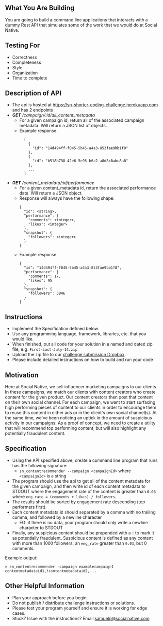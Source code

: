 ## What You Are Building

You are going to build a command line applications that interacts with a dummy Rest API that simulates some of the work that we would do at Social Native.

## Testing For

- Correctness
- Completeness
- Style
- Organization
- Time to complete

## Description of API

- The api is hosted at https://sn-shorter-coding-challenge.herokuapp.com and has 2 endpoints
-  ___GET__ /campaign/:id/all_content_metadata_
    - For a given campaign id, return all of the associated campaign metadata. Will return a JSON list of objects.
    - Example response:
        ```
          [
            {
              "id": "14d494ff-f045-5b45-a4a3-853fae9bb1f8"
            },
            {
              "id": "b518b738-42e6-5e96-b6a2-a8d8c0abc8a0"
            },
            ...
          ]
        ```
-  ___GET__ /content_metadata/:id/performance_
    - For a given content_metadata id, return the associated performance data. Will return a JSON object.
    - Response will always have the following shape:
        ```
        {
          "id": <string>,
          "performance": {
            "comments": <integer>,
            "likes": <integer>
          },
          "snapshot": {
            "followers": <integer>
          }
        }
        ```
    - Example response:
        ```
        {
          "id": "14d494ff-f045-5b45-a4a3-853fae9bb1f8",
          "performance": {
            "comments": 17,
            "likes": 95
          },
          "snapshot": {
            "followers": 3846
          }
        }
        ```

## Instructions

- Implement the Specification defined below.
- Use any programming language, framework, libraries, etc. that you would like.
- When finished, put all code for your solution in a named and dated zip file, e.g. `First-Last-July-14.zip`.
- Upload the zip file to our [challenge submission Dropbox](https://www.dropbox.com/request/rZtxnI538NIGdjwWFjgf).
- Please include detailed instructions on how to build and run your code

## Motivation

Here at Social Native, we sell influencer marketing campaigns to our clients. In these campaigns, we match our clients with content creators who create content for the given product. Our content creators then post that content on their own social channel. For each campaign, we want to start surfacing high performing pieces of content to our clients in order to encourage them to reuse this content in either ads or in the client's own social channel(s). At the same time, we've been noticing an uptick in the amount of suspicious activity in our campaigns. As a proof of concept, we need to create a utility that will recommend top performing content, but will also highlight any potentially fraudulent content.

## Specification

- Using the API specified above, create a command line program that runs has the following signature:
    - `sn_contentrecommender --campaign <campaignId>` where `<campaignId>` is a string
- The program should use the api to get all of the content metadata for the given campaign, and then write id of each content metadata to STDOUT where the engagement rate of the content is greater than `0.03` where `eng_rate = (comments + likes) / followers`.
- The results should be sorted by engagement rate descending (top performers first).
- Each content metadata id should separated by a comma with no trailing comma, and followed by a newline character
    - EG: if there is no data, your program should only write a newline character to STDOUT
- Finally, any suspicious content should be prepended with a `!` to mark it as potentially fraudulent. Suspicious content is defined as any content with more than 1000 followers, an `eng_rate` greater than `0.03`, but 0 comments.

Example output:

```
> sn_contentrecommender -campaign examplecampaign1
contentmetadataid1,!contentmetadataid2,...

```

## Other Helpful Information

- Plan your approach before you begin.
- Do not publish / distribute challenge instructions or solutions.
- Please test your program yourself and ensure it is working for edge cases.
- Stuck? Issue with the instructions? Email samuelp@socialnative.com

